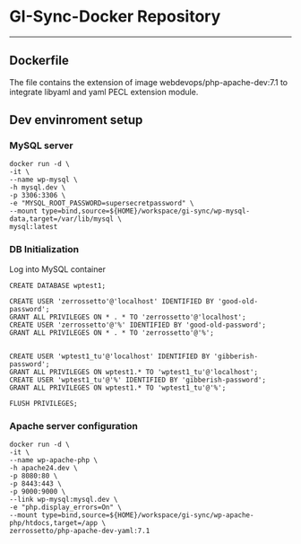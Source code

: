 # GI-Sync-Docker Repository
___________________________

## Dockerfile

The file contains the extension of image webdevops/php-apache-dev:7.1 to integrate libyaml and yaml PECL extension module.

## Dev envinroment setup

### MySQL server
```
docker run -d \
-it \
--name wp-mysql \
-h mysql.dev \
-p 3306:3306 \
-e "MYSQL_ROOT_PASSWORD=supersecretpassword" \
--mount type=bind,source=${HOME}/workspace/gi-sync/wp-mysql-data,target=/var/lib/mysql \
mysql:latest
```

### DB Initialization

Log into MySQL container

```
CREATE DATABASE wptest1;

CREATE USER 'zerrossetto'@'localhost' IDENTIFIED BY 'good-old-password';
GRANT ALL PRIVILEGES ON * . * TO 'zerrossetto'@'localhost';
CREATE USER 'zerrossetto'@'%' IDENTIFIED BY 'good-old-password';
GRANT ALL PRIVILEGES ON * . * TO 'zerrossetto'@'%';


CREATE USER 'wptest1_tu'@'localhost' IDENTIFIED BY 'gibberish-password';
GRANT ALL PRIVILEGES ON wptest1.* TO 'wptest1_tu'@'localhost';
CREATE USER 'wptest1_tu'@'%' IDENTIFIED BY 'gibberish-password';
GRANT ALL PRIVILEGES ON wptest1.* TO 'wptest1_tu'@'%';

FLUSH PRIVILEGES;
```

### Apache server configuration

```
docker run -d \
-it \
--name wp-apache-php \
-h apache24.dev \
-p 8080:80 \
-p 8443:443 \
-p 9000:9000 \
--link wp-mysql:mysql.dev \
-e "php.display_errors=On" \
--mount type=bind,source=${HOME}/workspace/gi-sync/wp-apache-php/htdocs,target=/app \
zerrossetto/php-apache-dev-yaml:7.1
```

